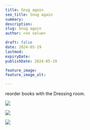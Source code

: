 ```yaml
---
title: Snug again
seo_title: Snug again
summary: 
description: 
slug: Snug again
author: <no value>

draft: false
date: 2024-05-19
lastmod: 
expiryDate: 
publishDate: 2024-05-19

feature_image: 
feature_image_alt: 

---
```

reorder books with the Dressing room.



![](/images/0676.jpeg)

![](/images/0677.jpeg)

![](/images/0678.jpeg)